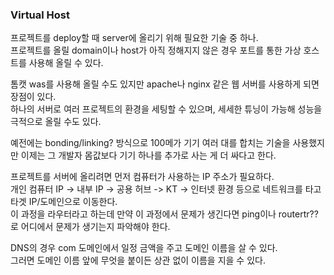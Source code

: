 ### Virtual Host
프로젝트를 deploy할 때 server에 올리기 위해 필요한 기술 중 하나.    
프로젝트를 올릴 domain이나 host가 아직 정해지지 않은 경우 포트를 통한 가상 호스트를 사용해 올릴 수 있다.    

톰캣 was를 사용해 올릴 수도 있지만 apache나 nginx 같은 웹 서버를 사용하게 되면 장점이 있다.   
하나의 서버로 여러 프로젝트의 환경을 세팅할 수 있으며, 세세한 튜닝이 가능해 성능을 극적으로 올릴 수도 있다.     

예전에는 bonding/linking? 방식으로 100메가 기기 여러 대를 합치는 기술을 사용했지만 이제는 그 개발자 몸값보다 기기 하나를 추가로 사는 게 더 싸다고 한다.   

프로젝트를 서버에 올리려면 먼저 컴퓨터가 사용하는 IP 주소가 필요하다.    
개인 컴퓨터 IP -> 내부 IP -> 공용 허브 -> KT -> 인터넷 환경 등으로 네트워크를 타고 타겟 IP/도메인으로 이동한다.    
이 과정을 라우터라고 하는데 만약 이 과정에서 문제가 생긴다면 ping이나 routertr?? 로 어디에서 문제가 생기는지 파악해야 한다.    

DNS의 경우 com 도메인에서 일정 금액을 주고 도메인 이름을 살 수 있다.   
그러면 도메인 이름 앞에 무엇을 붙이든 상관 없이 이름을 지을 수 있다.    
